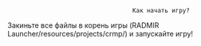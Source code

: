                                        Как начать игру?
Закиньте все файлы в корень игры (RADMIR Launcher/resources/projects/crmp/) и запускайте игру!

